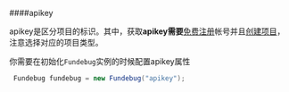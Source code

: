 ####apikey

apikey是区分项目的标识。其中，获取**apikey需要**[免费注册](https://www.fundebug.com/team/create)帐号并且[创建项目](https://www.fundebug.com/project/create)，注意选择对应的项目类型。

你需要在初始化`Fundebug`实例的时候配置apikey属性

```java
 Fundebug fundebug = new Fundebug("apikey");
```